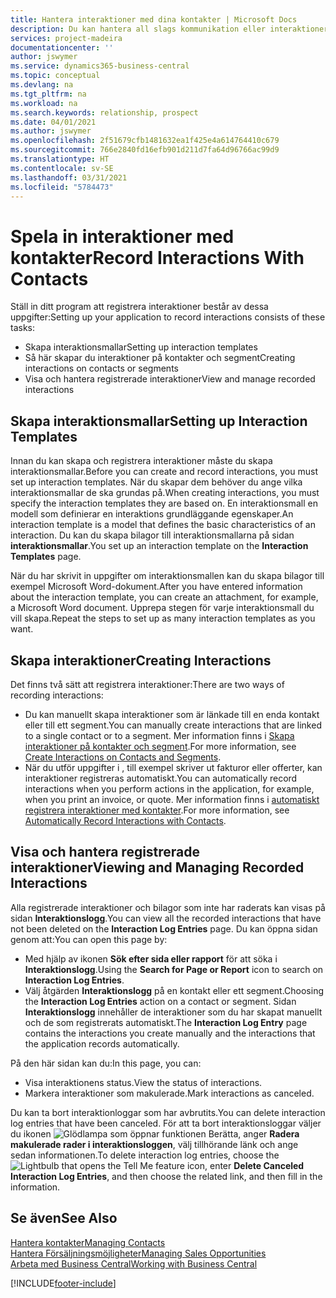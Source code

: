 ```yaml
---
title: Hantera interaktioner med dina kontakter | Microsoft Docs
description: Du kan hantera all slags kommunikation eller interaktioner mellan ditt företag och kontakterna, till exempel för brev, telefonsamtal, sammanträden och så vidare.
services: project-madeira
documentationcenter: ''
author: jswymer
ms.service: dynamics365-business-central
ms.topic: conceptual
ms.devlang: na
ms.tgt_pltfrm: na
ms.workload: na
ms.search.keywords: relationship, prospect
ms.date: 04/01/2021
ms.author: jswymer
ms.openlocfilehash: 2f51679cfb1481632ea1f425e4a614764410c679
ms.sourcegitcommit: 766e2840fd16efb901d211d7fa64d96766ac99d9
ms.translationtype: HT
ms.contentlocale: sv-SE
ms.lasthandoff: 03/31/2021
ms.locfileid: "5784473"
---
```

# <a name="record-interactions-with-contacts"></a><span data-ttu-id="fef16-103">Spela in interaktioner med kontakter</span><span class="sxs-lookup"><span data-stu-id="fef16-103">Record Interactions With Contacts</span></span>
<span data-ttu-id="fef16-104">Ställ in ditt program att registrera interaktioner består av dessa uppgifter:</span><span class="sxs-lookup"><span data-stu-id="fef16-104">Setting up your application to record interactions consists of these tasks:</span></span>

* <span data-ttu-id="fef16-105">Skapa interaktionsmallar</span><span class="sxs-lookup"><span data-stu-id="fef16-105">Setting up interaction templates</span></span>  
* <span data-ttu-id="fef16-106">Så här skapar du interaktioner på kontakter och segment</span><span class="sxs-lookup"><span data-stu-id="fef16-106">Creating interactions on contacts or segments</span></span>  
* <span data-ttu-id="fef16-107">Visa och hantera registrerade interaktioner</span><span class="sxs-lookup"><span data-stu-id="fef16-107">View and manage recorded interactions</span></span>  

##  <a name="setting-up-interaction-templates"></a><span data-ttu-id="fef16-108">Skapa interaktionsmallar</span><span class="sxs-lookup"><span data-stu-id="fef16-108">Setting up Interaction Templates</span></span>
<span data-ttu-id="fef16-109">Innan du kan skapa och registrera interaktioner måste du skapa interaktionsmallar.</span><span class="sxs-lookup"><span data-stu-id="fef16-109">Before you can create and record interactions, you must set up interaction templates.</span></span> <span data-ttu-id="fef16-110">När du skapar dem behöver du ange vilka interaktionsmallar de ska grundas på.</span><span class="sxs-lookup"><span data-stu-id="fef16-110">When creating interactions, you must specify the interaction templates they are based on.</span></span> <span data-ttu-id="fef16-111">En interaktionsmall en modell som definierar en interaktions grundläggande egenskaper.</span><span class="sxs-lookup"><span data-stu-id="fef16-111">An interaction template is a model that defines the basic characteristics of an interaction.</span></span>
<span data-ttu-id="fef16-112">Du kan du skapa bilagor till interaktionsmallarna på sidan **interaktionsmallar**.</span><span class="sxs-lookup"><span data-stu-id="fef16-112">You set up an interaction template on the **Interaction Templates** page.</span></span>

<span data-ttu-id="fef16-113">När du har skrivit in uppgifter om interaktionsmallen kan du skapa bilagor till exempel Microsoft Word-dokument.</span><span class="sxs-lookup"><span data-stu-id="fef16-113">After you have entered information about the interaction template, you can create an attachment, for example, a Microsoft Word document.</span></span> <span data-ttu-id="fef16-114">Upprepa stegen för varje interaktionsmall du vill skapa.</span><span class="sxs-lookup"><span data-stu-id="fef16-114">Repeat the steps to set up as many interaction templates as you want.</span></span>  

## <a name="creating-interactions"></a><span data-ttu-id="fef16-115">Skapa interaktioner</span><span class="sxs-lookup"><span data-stu-id="fef16-115">Creating Interactions</span></span>
<span data-ttu-id="fef16-116">Det finns två sätt att registrera interaktioner:</span><span class="sxs-lookup"><span data-stu-id="fef16-116">There are two ways of recording interactions:</span></span>

* <span data-ttu-id="fef16-117">Du kan manuellt skapa interaktioner som är länkade till en enda kontakt eller till ett segment.</span><span class="sxs-lookup"><span data-stu-id="fef16-117">You can manually create interactions that are linked to a single contact or to a segment.</span></span> <span data-ttu-id="fef16-118">Mer information finns i [Skapa interaktioner på kontakter och segment](marketing-how-create-interactions.md).</span><span class="sxs-lookup"><span data-stu-id="fef16-118">For more information, see [Create Interactions on Contacts and Segments](marketing-how-create-interactions.md).</span></span>  
* <span data-ttu-id="fef16-119">När du utför uppgifter i , till exempel skriver ut fakturor eller offerter, kan interaktioner registreras automatiskt.</span><span class="sxs-lookup"><span data-stu-id="fef16-119">You can automatically record interactions when you perform actions in the application, for example, when you print an invoice, or quote.</span></span> <span data-ttu-id="fef16-120">Mer information finns i [automatiskt registrera interaktioner med kontakter](marketing-auto-record-interactions.md).</span><span class="sxs-lookup"><span data-stu-id="fef16-120">For more information, see [Automatically Record Interactions with Contacts](marketing-auto-record-interactions.md).</span></span>

## <a name="viewing-and-managing-recorded-interactions"></a><span data-ttu-id="fef16-121">Visa och hantera registrerade interaktioner</span><span class="sxs-lookup"><span data-stu-id="fef16-121">Viewing and Managing Recorded Interactions</span></span>
<span data-ttu-id="fef16-122">Alla registrerade interaktioner och bilagor som inte har raderats kan visas på sidan **Interaktionslogg**.</span><span class="sxs-lookup"><span data-stu-id="fef16-122">You can view all the recorded interactions that have not been deleted on the **Interaction Log Entries** page.</span></span> <span data-ttu-id="fef16-123">Du kan öppna sidan genom att:</span><span class="sxs-lookup"><span data-stu-id="fef16-123">You can open this page by:</span></span>

* <span data-ttu-id="fef16-124">Med hjälp av ikonen **Sök efter sida eller rapport** för att söka i **Interaktionslogg**.</span><span class="sxs-lookup"><span data-stu-id="fef16-124">Using the **Search for Page or Report** icon to search on **Interaction Log Entries**.</span></span>
* <span data-ttu-id="fef16-125">Välj åtgärden **Interaktionslogg** på en kontakt eller ett segment.</span><span class="sxs-lookup"><span data-stu-id="fef16-125">Choosing the **Interaction Log Entries** action on a contact or segment.</span></span>
  <span data-ttu-id="fef16-126">Sidan **Interaktionslogg** innehåller de interaktioner som du har skapat manuellt och de som registrerats automatiskt.</span><span class="sxs-lookup"><span data-stu-id="fef16-126">The **Interaction Log Entry** page contains the interactions you create manually and the interactions that the application records automatically.</span></span>

<span data-ttu-id="fef16-127">På den här sidan kan du:</span><span class="sxs-lookup"><span data-stu-id="fef16-127">In this page, you can:</span></span>

* <span data-ttu-id="fef16-128">Visa interaktionens status.</span><span class="sxs-lookup"><span data-stu-id="fef16-128">View the status of interactions.</span></span>
* <span data-ttu-id="fef16-129">Markera interaktioner som makulerade.</span><span class="sxs-lookup"><span data-stu-id="fef16-129">Mark interactions as canceled.</span></span>

<span data-ttu-id="fef16-130">Du kan ta bort interaktionloggar som har avbrutits.</span><span class="sxs-lookup"><span data-stu-id="fef16-130">You can delete interaction log entries that have been canceled.</span></span> <span data-ttu-id="fef16-131">För att ta bort interaktionsloggar väljer du ikonen ![Glödlampa som öppnar funktionen Berätta](media/ui-search/search_small.png "Berätta vad du vill göra"), anger **Radera makulerade rader i interaktionsloggen**, välj tillhörande länk och ange sedan informationen.</span><span class="sxs-lookup"><span data-stu-id="fef16-131">To delete interaction log entries, choose the ![Lightbulb that opens the Tell Me feature](media/ui-search/search_small.png "Tell me what you want to do") icon, enter **Delete Canceled Interaction Log Entries**, and then choose the related link, and then fill in the information.</span></span>

## <a name="see-also"></a><span data-ttu-id="fef16-132">Se även</span><span class="sxs-lookup"><span data-stu-id="fef16-132">See Also</span></span>
[<span data-ttu-id="fef16-133">Hantera kontakter</span><span class="sxs-lookup"><span data-stu-id="fef16-133">Managing Contacts</span></span>](marketing-contacts.md)  
[<span data-ttu-id="fef16-134">Hantera Försäljningsmöjligheter</span><span class="sxs-lookup"><span data-stu-id="fef16-134">Managing Sales Opportunities</span></span>](marketing-manage-sales-opportunities.md)  
[<span data-ttu-id="fef16-135">Arbeta med Business Central</span><span class="sxs-lookup"><span data-stu-id="fef16-135">Working with Business Central</span></span>](ui-work-product.md)  


[!INCLUDE[footer-include](includes/footer-banner.md)]